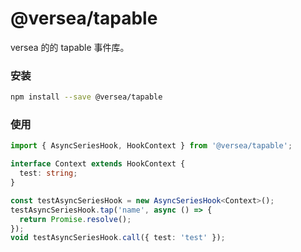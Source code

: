 # @versea/tapable

versea 的的 tapable 事件库。

### 安装

```bash
npm install --save @versea/tapable
```

### 使用

```ts
import { AsyncSeriesHook, HookContext } from '@versea/tapable';

interface Context extends HookContext {
  test: string;
}

const testAsyncSeriesHook = new AsyncSeriesHook<Context>();
testAsyncSeriesHook.tap('name', async () => {
  return Promise.resolve();
});
void testAsyncSeriesHook.call({ test: 'test' });
```

